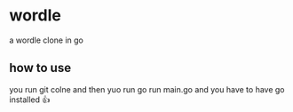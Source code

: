 # wordle
a wordle clone in go


## how to use
you run git colne and then yuo run go run main.go and you have to have go installed 👍
